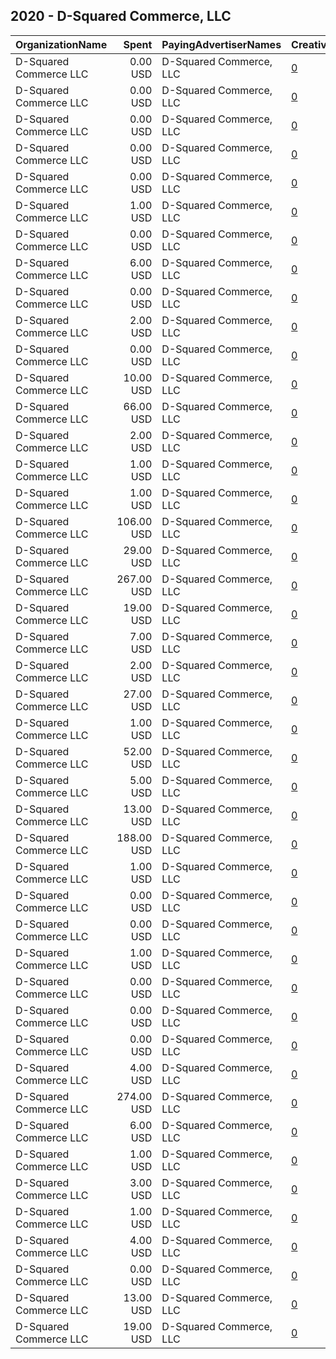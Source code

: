 ## 2020 - D-Squared Commerce, LLC 
|OrganizationName|Spent|PayingAdvertiserNames|CreativeUrls|Impressions|Genders|AgeBrackets|CountryCodes|BillingAddresses|CandidateBallotInformation|
|:---|---:|:---|:---|---:|:---|:---|:---|:---|:---|
|D-Squared Commerce  LLC|0.00 USD|D-Squared Commerce, LLC|[0](https://www.snap.com/political-ads/asset/18a21d3e3ed71d18009ff8fe9fa26a4ea73fa62f05db06dba5d9647ebd93c176?mediaType=png)|713||35-|united states|US||
|D-Squared Commerce  LLC|0.00 USD|D-Squared Commerce, LLC|[0](https://www.snap.com/political-ads/asset/d0788b28bcadee47f54f8e9b4b79d3074fac8195f91655dbf48c79fe7fb0d9e7?mediaType=mp4)|451||35-|united states|US||
|D-Squared Commerce  LLC|0.00 USD|D-Squared Commerce, LLC|[0](https://www.snap.com/political-ads/asset/6ae1c096aebe675fa88b8cea97b68e919ede2e596284e593d5e675566c219d29?mediaType=mp4)|635||35-|united states|US||
|D-Squared Commerce  LLC|0.00 USD|D-Squared Commerce, LLC|[0](https://www.snap.com/political-ads/asset/69a95eb34e4ad85a0e0a1bee3bde05a823f4b9ed863ff855b58495bcbe4154b5?mediaType=mp4)|801||35-|united states|US||
|D-Squared Commerce  LLC|0.00 USD|D-Squared Commerce, LLC|[0](https://www.snap.com/political-ads/asset/3927951d961266e26f24895220a3509a2eb521c9de2b4cc6406233d1036f4730?mediaType=mp4)|523||35-|united states|US||
|D-Squared Commerce  LLC|1.00 USD|D-Squared Commerce, LLC|[0](https://www.snap.com/political-ads/asset/ec5df581b5331385d2ba0378de4118fd7d002b66e5426fdf1301ceaaca83be97?mediaType=jpg)|1,500||35-|united states|US||
|D-Squared Commerce  LLC|0.00 USD|D-Squared Commerce, LLC|[0](https://www.snap.com/political-ads/asset/3927951d961266e26f24895220a3509a2eb521c9de2b4cc6406233d1036f4730?mediaType=mp4)|411||18-35|united states|US||
|D-Squared Commerce  LLC|6.00 USD|D-Squared Commerce, LLC|[0](https://www.snap.com/political-ads/asset/a6fbf5e9df9e5da333b7290b2fc06c7f9e1c9da978f35bf113b835acb155bf5d?mediaType=jpg)|6,682||35-|united states|US||
|D-Squared Commerce  LLC|0.00 USD|D-Squared Commerce, LLC|[0](https://www.snap.com/political-ads/asset/6ae1c096aebe675fa88b8cea97b68e919ede2e596284e593d5e675566c219d29?mediaType=mp4)|443||18-35|united states|US||
|D-Squared Commerce  LLC|2.00 USD|D-Squared Commerce, LLC|[0](https://www.snap.com/political-ads/asset/bd53bbc8f95604475f80724da43737b13968882a9dc8a1c2cab98291826bfe46?mediaType=jpg)|2,609||35-|united states|US||
|D-Squared Commerce  LLC|0.00 USD|D-Squared Commerce, LLC|[0](https://www.snap.com/political-ads/asset/d0788b28bcadee47f54f8e9b4b79d3074fac8195f91655dbf48c79fe7fb0d9e7?mediaType=mp4)|701||35-|united states|US||
|D-Squared Commerce  LLC|10.00 USD|D-Squared Commerce, LLC|[0](https://www.snap.com/political-ads/asset/ec5df581b5331385d2ba0378de4118fd7d002b66e5426fdf1301ceaaca83be97?mediaType=jpg)|5,948||18-35|united states|US||
|D-Squared Commerce  LLC|66.00 USD|D-Squared Commerce, LLC|[0](https://www.snap.com/political-ads/asset/87368df690d0b31c884f0f02d5a4dcc6a7d88f1999f4cad04709388d62db8ff0?mediaType=jpg)|48,420||18-35|united states|US|PrezzyFlipFlops|
|D-Squared Commerce  LLC|2.00 USD|D-Squared Commerce, LLC|[0](https://www.snap.com/political-ads/asset/18a21d3e3ed71d18009ff8fe9fa26a4ea73fa62f05db06dba5d9647ebd93c176?mediaType=png)|1,459||18-35|united states|US||
|D-Squared Commerce  LLC|1.00 USD|D-Squared Commerce, LLC|[0](https://www.snap.com/political-ads/asset/5483bf70df54aa5fa178d8e7daff7bb459c629333fa0bffd0132be2272494db4?mediaType=png)|1,015||35-|united states|US||
|D-Squared Commerce  LLC|1.00 USD|D-Squared Commerce, LLC|[0](https://www.snap.com/political-ads/asset/eff35d32ad47e56d12c29113d235d7a63bbb40cf58a733584daec35c3c964f11?mediaType=png)|1,017||35-|united states|US||
|D-Squared Commerce  LLC|106.00 USD|D-Squared Commerce, LLC|[0](https://www.snap.com/political-ads/asset/a6fbf5e9df9e5da333b7290b2fc06c7f9e1c9da978f35bf113b835acb155bf5d?mediaType=jpg)|108,847||35-|united states|US||
|D-Squared Commerce  LLC|29.00 USD|D-Squared Commerce, LLC|[0](https://www.snap.com/political-ads/asset/5483bf70df54aa5fa178d8e7daff7bb459c629333fa0bffd0132be2272494db4?mediaType=png)|18,949||18-35|united states|US||
|D-Squared Commerce  LLC|267.00 USD|D-Squared Commerce, LLC|[0](https://www.snap.com/political-ads/asset/4ba19f2eacf0d97c3550039f3f2e4fbd1d3ede036de6951486b63073bb72edce?mediaType=mp4)|163,925|||united states|US|PrezzyFlipFlops|
|D-Squared Commerce  LLC|19.00 USD|D-Squared Commerce, LLC|[0](https://www.snap.com/political-ads/asset/91c1613924df12495f75a2bc8f876ddc4c604aecc0b3ee74bdbf8992e4746306?mediaType=jpg)|13,496||18-35|united states|US|PrezzyFlipFlops|
|D-Squared Commerce  LLC|7.00 USD|D-Squared Commerce, LLC|[0](https://www.snap.com/political-ads/asset/5483bf70df54aa5fa178d8e7daff7bb459c629333fa0bffd0132be2272494db4?mediaType=png)|8,146||35-|united states|US||
|D-Squared Commerce  LLC|2.00 USD|D-Squared Commerce, LLC|[0](https://www.snap.com/political-ads/asset/69a95eb34e4ad85a0e0a1bee3bde05a823f4b9ed863ff855b58495bcbe4154b5?mediaType=mp4)|1,318||18-35|united states|US||
|D-Squared Commerce  LLC|27.00 USD|D-Squared Commerce, LLC|[0](https://www.snap.com/political-ads/asset/ba50edcd9365ff75a9621da98955351521d1c7e90e2ce7012bf699ae255dbec2?mediaType=jpg)|28,556||35-|united states|US||
|D-Squared Commerce  LLC|1.00 USD|D-Squared Commerce, LLC|[0](https://www.snap.com/political-ads/asset/3927951d961266e26f24895220a3509a2eb521c9de2b4cc6406233d1036f4730?mediaType=mp4)|1,628||35-|united states|US||
|D-Squared Commerce  LLC|52.00 USD|D-Squared Commerce, LLC|[0](https://www.snap.com/political-ads/asset/18a21d3e3ed71d18009ff8fe9fa26a4ea73fa62f05db06dba5d9647ebd93c176?mediaType=png)|55,798||35-|united states|US||
|D-Squared Commerce  LLC|5.00 USD|D-Squared Commerce, LLC|[0](https://www.snap.com/political-ads/asset/ec5df581b5331385d2ba0378de4118fd7d002b66e5426fdf1301ceaaca83be97?mediaType=jpg)|5,267||35-|united states|US||
|D-Squared Commerce  LLC|13.00 USD|D-Squared Commerce, LLC|[0](https://www.snap.com/political-ads/asset/bd53bbc8f95604475f80724da43737b13968882a9dc8a1c2cab98291826bfe46?mediaType=jpg)|8,231||18-35|united states|US||
|D-Squared Commerce  LLC|188.00 USD|D-Squared Commerce, LLC|[0](https://www.snap.com/political-ads/asset/ba50edcd9365ff75a9621da98955351521d1c7e90e2ce7012bf699ae255dbec2?mediaType=jpg)|120,122||18-35|united states|US||
|D-Squared Commerce  LLC|1.00 USD|D-Squared Commerce, LLC|[0](https://www.snap.com/political-ads/asset/eff35d32ad47e56d12c29113d235d7a63bbb40cf58a733584daec35c3c964f11?mediaType=png)|503||18-35|united states|US||
|D-Squared Commerce  LLC|0.00 USD|D-Squared Commerce, LLC|[0](https://www.snap.com/political-ads/asset/83630d624757919582bbcaab94feba6591808c90841391dc9814ab804e8f2325?mediaType=mp4)|800||35-|united states|US||
|D-Squared Commerce  LLC|0.00 USD|D-Squared Commerce, LLC|[0](https://www.snap.com/political-ads/asset/69a95eb34e4ad85a0e0a1bee3bde05a823f4b9ed863ff855b58495bcbe4154b5?mediaType=mp4)|448||35-|united states|US||
|D-Squared Commerce  LLC|1.00 USD|D-Squared Commerce, LLC|[0](https://www.snap.com/political-ads/asset/f9a587eff9532193f69034cbd51152a79e7ab024041cad0259d925ca37abf459?mediaType=png)|1,218||35-|united states|US||
|D-Squared Commerce  LLC|0.00 USD|D-Squared Commerce, LLC|[0](https://www.snap.com/political-ads/asset/83630d624757919582bbcaab94feba6591808c90841391dc9814ab804e8f2325?mediaType=mp4)|363||18-35|united states|US||
|D-Squared Commerce  LLC|0.00 USD|D-Squared Commerce, LLC|[0](https://www.snap.com/political-ads/asset/f9a587eff9532193f69034cbd51152a79e7ab024041cad0259d925ca37abf459?mediaType=png)|476||18-35|united states|US||
|D-Squared Commerce  LLC|0.00 USD|D-Squared Commerce, LLC|[0](https://www.snap.com/political-ads/asset/d0788b28bcadee47f54f8e9b4b79d3074fac8195f91655dbf48c79fe7fb0d9e7?mediaType=mp4)|370||18-35|united states|US||
|D-Squared Commerce  LLC|4.00 USD|D-Squared Commerce, LLC|[0](https://www.snap.com/political-ads/asset/ba50edcd9365ff75a9621da98955351521d1c7e90e2ce7012bf699ae255dbec2?mediaType=jpg)|4,801||35-|united states|US||
|D-Squared Commerce  LLC|274.00 USD|D-Squared Commerce, LLC|[0](https://www.snap.com/political-ads/asset/aae099033cd14608903d540b296be5050eba1cd670c29120db9de1adb2f5b986?mediaType=mp4)|303,183|||united states|US|PrezzyFlipFlops|
|D-Squared Commerce  LLC|6.00 USD|D-Squared Commerce, LLC|[0](https://www.snap.com/political-ads/asset/bd53bbc8f95604475f80724da43737b13968882a9dc8a1c2cab98291826bfe46?mediaType=jpg)|7,021||35-|united states|US||
|D-Squared Commerce  LLC|1.00 USD|D-Squared Commerce, LLC|[0](https://www.snap.com/political-ads/asset/f9a587eff9532193f69034cbd51152a79e7ab024041cad0259d925ca37abf459?mediaType=png)|1,161||35-|united states|US||
|D-Squared Commerce  LLC|3.00 USD|D-Squared Commerce, LLC|[0](https://www.snap.com/political-ads/asset/6ae1c096aebe675fa88b8cea97b68e919ede2e596284e593d5e675566c219d29?mediaType=mp4)|3,300||35-|united states|US||
|D-Squared Commerce  LLC|1.00 USD|D-Squared Commerce, LLC|[0](https://www.snap.com/political-ads/asset/eff35d32ad47e56d12c29113d235d7a63bbb40cf58a733584daec35c3c964f11?mediaType=png)|1,123||35-|united states|US||
|D-Squared Commerce  LLC|4.00 USD|D-Squared Commerce, LLC|[0](https://www.snap.com/political-ads/asset/7fbb5553d0a2bf31bc37b6f77b0f67e991890a4273f5618a3e64b2912d623370?mediaType=mp4)|2,456||18-35|united states|US||
|D-Squared Commerce  LLC|0.00 USD|D-Squared Commerce, LLC|[0](https://www.snap.com/political-ads/asset/83630d624757919582bbcaab94feba6591808c90841391dc9814ab804e8f2325?mediaType=mp4)|773||35-|united states|US||
|D-Squared Commerce  LLC|13.00 USD|D-Squared Commerce, LLC|[0](https://www.snap.com/political-ads/asset/a6fbf5e9df9e5da333b7290b2fc06c7f9e1c9da978f35bf113b835acb155bf5d?mediaType=jpg)|7,674||18-35|united states|US||
|D-Squared Commerce  LLC|19.00 USD|D-Squared Commerce, LLC|[0](https://www.snap.com/political-ads/asset/8d3bdab0c964991dab274562f4858b7b2757e868d48112fc4743566afbfd8c3a?mediaType=jpg)|13,848||18-35|united states|US|PrezzyFlipFlops|
